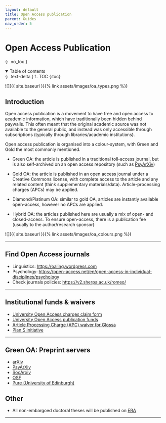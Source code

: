 ```yaml
---
layout: default
title: Open Access publication
parent: Guides
nav_order: 5
---
```


# Open Access Publication
{: .no_toc }

<details open markdown="block">
  <summary>
    Table of contents
  </summary>
  {: .text-delta }
1. TOC
{:toc}
</details>

![]({{ site.baseurl }}{% link assets/images/oa_types.png %})

## Introduction 

Open access publication is a movement to have free and open access to academic information, which have traditionally been hidden behind paywalls. This often meant that the original academic source was not available to the general public, and instead was only accessible through subscriptions (typically through libraries/academic institutions).

Open access publication is organised into a colour-system, with Green and Gold the most commonly mentioned. 

- Green OA: the article is published in a traditional toll-access journal, but is also self-archived on an open access repository (such as [PsyArXiv](https://psyarxiv.com/))

- Gold OA: the article is published in an open access journal under a Creative Commons license, with complete access to the article and any related content (think supplementary materials/data). Article-processing charges (APCs) may be applied.  

- Diamond/Platinum OA: similar to gold OA, articles are instantly available open-access, however no APCs are applied.  

- Hybrid OA: the articles published here are usually a mix of open- and closed-access. To ensure open-access, there is a publication fee  (usually to the author/research sponsor)

![]({{ site.baseurl }}{% link assets/images/oa_colours.png %})

---


## Find Open Access journals

- Linguistics: <https://oaling.wordpress.com>
- Psychology: <https://open-access.net/en/open-access-in-individual-disciplines/psychology>
- Check journals policies: <https://v2.sherpa.ac.uk/romeo/>

---

## Institutional funds & waivers

- [University Open Access charges claim form](https://www.ed.ac.uk/information-services/research-support/publish-research/open-access/open-access-publication-charges-claim-form)
- [University Open Access publication funds](https://www.ed.ac.uk/information-services/research-support/publish-research/open-access/request-apc-payment)
- [Article Processing Charge (APC) waiver for Glossa](https://www.glossa-journal.org/about/submissions/)
- [Plan S initiative](https://www.coalition-s.org/why-plan-s/)

---

## Green OA: Preprint servers

- [arXiv](https://arxiv.org/)
- [PsyArXiv](https://psyarxiv.com/)
- [SocArxiv](https://osf.io/preprints/socarxiv)
- [OSF](https://osf.io/)
- [Pure (University of Edinburgh)](https://www.ed.ac.uk/information-services/research-support/research-information-management/pure)

## Other

- All non-embargoed doctoral theses will be published on [ERA](https://era.ed.ac.uk/handle/1842/154)

---

<!-- [Next: Preregistration Guide]({{ site.baseurl }}{% link docs/guides/preregistration.md %}) -->
